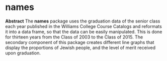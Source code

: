 # names

**Abstract** The **names** package uses the graduation data of the senior class each year published in the Williams College Course Catalogs and reformats it into a data frame, so that the data can be easily manipulated. This is done for thirteen years from the Class of 2003 to the Class of 2015. The secondary component of this package creates different line graphs that display the proportions of Jewish people, and the level of merit received upon graduation.
